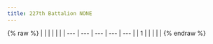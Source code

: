 ```yaml
---
title: 227th Battalion NONE
---
```


{% raw %}
| | | | | |
| --- | --- | --- | --- | --- |
| 1 |  |  |  |  |
{% endraw %}
